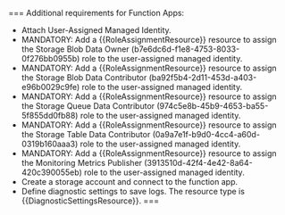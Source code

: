 === Additional requirements for Function Apps:
- Attach User-Assigned Managed Identity.
- MANDATORY: Add a {{RoleAssignmentResource}} resource to assign the Storage Blob Data Owner (b7e6dc6d-f1e8-4753-8033-0f276bb0955b) role to the user-assigned managed identity.
- MANDATORY: Add a {{RoleAssignmentResource}} resource to assign the Storage Blob Data Contributor (ba92f5b4-2d11-453d-a403-e96b0029c9fe) role to the user-assigned managed identity.
- MANDATORY: Add a {{RoleAssignmentResource}} resource to assign the Storage Queue Data Contributor (974c5e8b-45b9-4653-ba55-5f855dd0fb88) role to the user-assigned managed identity.
- MANDATORY: Add a {{RoleAssignmentResource}} resource to assign the Storage Table Data Contributor (0a9a7e1f-b9d0-4cc4-a60d-0319b160aaa3) role to the user-assigned managed identity.
- MANDATORY: Add a {{RoleAssignmentResource}} resource to assign the Monitoring Metrics Publisher (3913510d-42f4-4e42-8a64-420c390055eb) role to the user-assigned managed identity.
- Create a storage account and connect to the function app.
- Define diagnostic settings to save logs. The resource type is {{DiagnosticSettingsResource}}.
===
